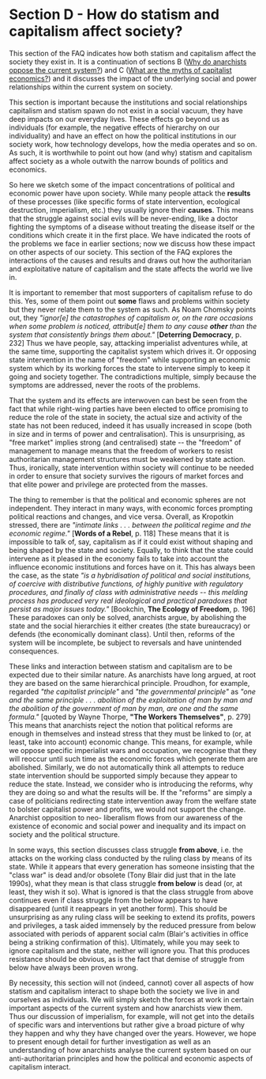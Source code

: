 # Section D - How do statism and capitalism affect society?

This section of the FAQ indicates how both statism and capitalism affect the
society they exist in. It is a continuation of sections B ([Why do anarchists
oppose the current system?](secBcon.html)) and C ([What are the myths of
capitalist economics?](secCcon.html)) and it discusses the impact of the
underlying social and power relationships within the current system on
society.

This section is important because the institutions and social relationships
capitalism and statism spawn do not exist in a social vacuum, they have deep
impacts on our everyday lives. These effects go beyond us as individuals (for
example, the negative effects of hierarchy on our individuality) and have an
effect on how the political institutions in our society work, how technology
develops, how the media operates and so on. As such, it is worthwhile to point
out how (and why) statism and capitalism affect society as a whole outwith the
narrow bounds of politics and economics.

So here we sketch some of the impact concentrations of political and economic
power have upon society. While many people attack the **results** of these
processes (like specific forms of state intervention, ecological destruction,
imperialism, etc.) they usually ignore their **causes**. This means that the
struggle against social evils will be never-ending, like a doctor fighting the
symptoms of a disease without treating the disease itself or the conditions
which create it in the first place. We have indicated the roots of the
problems we face in earlier sections; now we discuss how these impact on other
aspects of our society. This section of the FAQ explores the interactions of
the causes and results and draws out how the authoritarian and exploitative
nature of capitalism and the state affects the world we live in.

It is important to remember that most supporters of capitalism refuse to do
this. Yes, some of them point out **some** flaws and problems within society
but they never relate them to the system as such. As Noam Chomsky points out,
they _"ignor[e] the catastrophes of capitalism or, on the rare occasions when
some problem is noticed, attribut[e] them to any cause **other** than the
system that consistently brings them about."_ [**Deterring Democracy**, p.
232] Thus we have people, say, attacking imperialist adventures while, at the
same time, supporting the capitalist system which drives it. Or opposing state
intervention in the name of "freedom" while supporting an economic system
which by its working forces the state to intervene simply to keep it going and
society together. The contradictions multiple, simply because the symptoms are
addressed, never the roots of the problems.

That the system and its effects are interwoven can best be seen from the fact
that while right-wing parties have been elected to office promising to reduce
the role of the state in society, the actual size and activity of the state
has not been reduced, indeed it has usually increased in scope (both in size
and in terms of power and centralisation). This is unsurprising, as "free
market" implies strong (and centralised) state -- the "freedom" of management
to manage means that the freedom of workers to resist authoritarian management
structures must be weakened by state action. Thus, ironically, state
intervention within society will continue to be needed in order to ensure that
society survives the rigours of market forces and that elite power and
privilege are protected from the masses.

The thing to remember is that the political and economic spheres are not
independent. They interact in many ways, with economic forces prompting
political reactions and changes, and vice versa. Overall, as Kropotkin
stressed, there are _"intimate links . . . between the political regime and
the economic regime."_ [**Words of a Rebel**, p. 118] These means that it is
impossible to talk of, say, capitalism as if it could exist without shaping
and being shaped by the state and society. Equally, to think that the state
could intervene as it pleased in the economy fails to take into account the
influence economic institutions and forces have on it. This has always been
the case, as the state _"is a hybridisation of political and social
institutions, of coercive with distributive functions, of highly punitive with
regulatory procedures, and finally of class with administrative needs -- this
melding process has produced very real ideological and practical paradoxes
that persist as major issues today."_ [Bookchin, **The Ecology of Freedom**,
p. 196] These paradoxes can only be solved, anarchists argue, by abolishing
the state and the social hierarchies it either creates (the state bureaucracy)
or defends (the economically dominant class). Until then, reforms of the
system will be incomplete, be subject to reversals and have unintended
consequences.

These links and interaction between statism and capitalism are to be expected
due to their similar nature. As anarchists have long argued, at root they are
based on the same hierarchical principle. Proudhon, for example, regarded
_"the capitalist principle"_ and _"the governmental principle"_ as _"one and
the same principle . . . abolition of the exploitation of man by man and the
abolition of the government of man by man, are one and the same formula."_
[quoted by Wayne Thorpe, **"The Workers Themselves"**, p. 279] This means that
anarchists reject the notion that political reforms are enough in themselves
and instead stress that they must be linked to (or, at least, take into
account) economic change. This means, for example, while we oppose specific
imperialist wars and occupation, we recognise that they will reoccur until
such time as the economic forces which generate them are abolished. Similarly,
we do not automatically think all attempts to reduce state intervention should
be supported simply because they appear to reduce the state. Instead, we
consider who is introducing the reforms, why they are doing so and what the
results will be. If the "reforms" are simply a case of politicians redirecting
state intervention away from the welfare state to bolster capitalist power and
profits, we would not support the change. Anarchist opposition to neo-
liberalism flows from our awareness of the existence of economic and social
power and inequality and its impact on society and the political structure.

In some ways, this section discusses class struggle **from above**, i.e. the
attacks on the working class conducted by the ruling class by means of its
state. While it appears that every generation has someone insisting that the
"class war" is dead and/or obsolete (Tony Blair did just that in the late
1990s), what they mean is that class struggle **from below** is dead (or, at
least, they wish it so). What is ignored is that the class struggle from above
continues even if class struggle from the below appears to have disappeared
(until it reappears in yet another form). This should be unsurprising as any
ruling class will be seeking to extend its profits, powers and privileges, a
task aided immensely by the reduced pressure from below associated with
periods of apparent social calm (Blair's activities in office being a striking
confirmation of this). Ultimately, while you may seek to ignore capitalism and
the state, neither will ignore you. That this produces resistance should be
obvious, as is the fact that demise of struggle from below have always been
proven wrong.

By necessity, this section will not (indeed, cannot) cover all aspects of how
statism and capitalism interact to shape both the society we live in and
ourselves as individuals. We will simply sketch the forces at work in certain
important aspects of the current system and how anarchists view them. Thus our
discussion of imperialism, for example, will not get into the details of
specific wars and interventions but rather give a broad picture of why they
happen and why they have changed over the years. However, we hope to present
enough detail for further investigation as well as an understanding of how
anarchists analyse the current system based on our anti-authoritarian
principles and how the political and economic aspects of capitalism interact.

